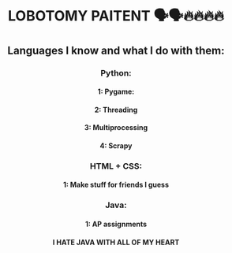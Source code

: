 <h1 align="center">LOBOTOMY PAITENT 🗣️🗣️🔥🔥🔥🔥</h1>

<h2 align="center">Languages I know and what I do with them: </h3>
<h3 align="center"><b>Python:</b></h3>


<h4 align="center"><b>1: Pygame:</b></h4>

<h4 align="center"><b>2: Threading</b></h4>
<h4 align="center"><b>3: Multiprocessing</b></h4>
<h4 align="center"><b>4: Scrapy</b></h4>

<h3 align="center"><b>HTML + CSS:</b></h3>

<h4 align="center"><b>1: Make stuff for friends I guess</b></h4>


<h3 align="center"><b>Java:</b></h3>

<h4 align="center"><b>1: AP assignments</b></h4>
<h4 align="center"><b>I HATE JAVA WITH ALL OF MY HEART</b></h4>

